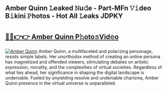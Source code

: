 ## Amber Quinn 𝙻eaked 𝙽u𝚍e - Part-MFn 𝚅𝚒deo B𝚒kini 𝙿hotos - Hot All 𝙻eaks JDPKY

# <h2><a href="http://ld5m8sm.urlbe.top/?page=Amber+Quinn">🔗🔗👉👉 Amber Quinn P𝚑oto𝚜Vid𝚎o</a></h2>

[![Amber Quinn](https://i.imgur.com/eBuTRDB.gif)](http://ld5m8sm.urlbe.top/?page=Amber+Quinn)
Amber Quinn, a multifaceted and polarizing personage, resists simple labels. Her unorthodox method of creating an online persona has magnetized and offended viewers, stimulating debates on artistic expression, morality, and the complexities of virtual societies. Regardless of what lies ahead, her significance in shaping the digital landscape is undeniable. Fueled by unyielding resolve and undeniable charisma, Amber Quinn presence in the virtual universe is unparalleled.
